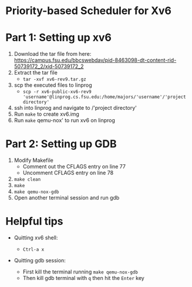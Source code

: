 # Priority-based Scheduler for Xv6
# Part 1: Setting up xv6
1. Download the tar file from here: https://campus.fsu.edu/bbcswebdav/pid-8463098-dt-content-rid-50739172_2/xid-50739172_2
2. Extract the tar file
    - `tar -xvf xv6-rev9.tar.gz`
3. scp the executed files to linprog
    - `scp -r xv6-public-xv6-rev9 'username'@linprog.cs.fsu.edu:/home/majors/'username'/'project directory'`
4. ssh into linprog and navigate to /'project directory'
5. Run `make` to create xv6.img
6. Run `make` qemu-nox' to run xv6 on linprog

# Part 2: Setting up GDB
1. Modify Makefile
    - Comment out the CFLAGS entry on line 77
    - Uncomment CFLAGS entry on line 78
2. `make clean`
3. `make`
4. `make qemu-nox-gdb`
5. Open another terminal session and run gdb

# Helpful tips
- Quitting xv6 shell:
    - `Ctrl-a x`

- Quitting gdb session:
    - First kill the terminal running `make qemu-nox-gdb`
    - Then kill gdb terminal with `q` then hit the `Enter` key